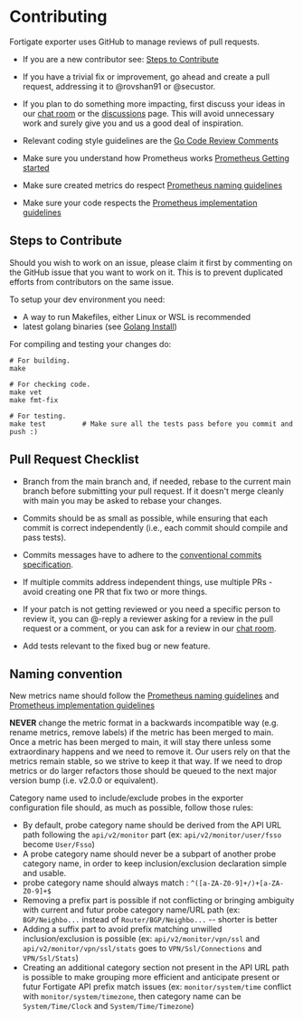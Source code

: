 # Contributing

Fortigate exporter uses GitHub to manage reviews of pull requests.

* If you are a new contributor see: [Steps to Contribute](#steps-to-contribute)

* If you have a trivial fix or improvement, go ahead and create a pull request,
  addressing it to @rovshan91 or @secustor.

* If you plan to do something more impacting, first discuss your ideas
  in our [chat room](https://matrix.to/#/#fortigate_exporter:matrix.org) or the [discussions](https://github.com/rovshan91/fortigate_exporter/discussions/landing) page.
  This will avoid unnecessary work and surely give you and us a good deal
  of inspiration.

* Relevant coding style guidelines are the [Go Code Review
  Comments](https://code.google.com/p/go-wiki/wiki/CodeReviewComments)

* Make sure you understand how Prometheus works [Prometheus Getting started](https://prometheus.io/docs/prometheus/latest/getting_started/)

* Make sure created metrics do respect [Prometheus naming guidelines](https://prometheus.io/docs/practices/naming/)

* Make sure your code respects the [Prometheus implementation guidelines](https://prometheus.io/docs/practices/instrumentation/#things-to-watch-out-for)

## Steps to Contribute

Should you wish to work on an issue, please claim it first by commenting on the GitHub issue that you want to work on it. This is to prevent duplicated efforts from contributors on the same issue.

To setup your dev environment you need:
- A way to run Makefiles, either Linux or WSL is recommended
- latest golang binaries (see [Golang Install](https://golang.org/doc/install))

For compiling and testing your changes do:
```
# For building.
make

# For checking code.
make vet
make fmt-fix

# For testing.
make test         # Make sure all the tests pass before you commit and push :)
```

## Pull Request Checklist

* Branch from the main branch and, if needed, rebase to the current main branch before submitting your pull request. If it doesn't merge cleanly with main you may be asked to rebase your changes.

* Commits should be as small as possible, while ensuring that each commit is correct independently (i.e., each commit should compile and pass tests).

* Commits messages have to adhere to the [conventional commits specification](https://www.conventionalcommits.org/en/v1.0.0/#summary).

* If multiple commits address independent things, use multiple PRs - avoid creating one PR that fix two or more things. 

* If your patch is not getting reviewed or you need a specific person to review it, you can @-reply a reviewer asking for a review in the pull request or a comment, or you can ask for a review in our [chat room](https://matrix.to/#/#fortigate_exporter:matrix.org).

* Add tests relevant to the fixed bug or new feature.

## Naming convention

New metrics name should follow the [Prometheus naming guidelines](https://prometheus.io/docs/practices/naming/) and [Prometheus implementation guidelines](https://prometheus.io/docs/practices/instrumentation/#things-to-watch-out-for)

**NEVER** change the metric format in a backwards incompatible way (e.g. rename metrics, remove labels) if the metric has been merged to main. Once a metric has been merged to main, it will stay there unless some extraordinary happens and we need to remove it. Our users rely on that the metrics remain stable, so we strive to keep it that way. If we need to drop metrics or do larger refactors those should be queued to the next major version bump (i.e. v2.0.0 or equivalent).

Category name used to include/exclude probes in the exporter configuration file should, as much as possible, follow those rules:
- By default, probe category name should be derived from the API URL path following the `api/v2/monitor` part (ex: `api/v2/monitor/user/fsso` become `User/Fsso`)
- A probe category name should never be a subpart of another probe category name, in order to keep inclusion/exclusion declaration simple and usable.
- probe category name should always match : `^([a-ZA-Z0-9]+/)+[a-ZA-Z0-9]+$`
- Removing a prefix part is possible if not conflicting or bringing ambiguity with current and futur probe category name/URL path (ex: `BGP/Neighbo...` instead of `Router/BGP/Neighbo...` -- shorter is better
- Adding a suffix part to avoid prefix matching unwilled inclusion/exclusion is possible (ex: `api/v2/monitor/vpn/ssl` and `api/v2/monitor/vpn/ssl/stats` goes to `VPN/Ssl/Connections` and `VPN/Ssl/Stats`)
- Creating an additional category section not present in the API URL path is possible to make grouping more efficient and anticipate present or futur Fortigate API prefix match issues (ex: `monitor/system/time` conflict with `monitor/system/timezone`, then category name can be `System/Time/Clock` and `System/Time/Timezone`)
